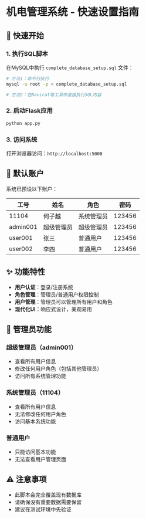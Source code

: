 # 机电管理系统 - 快速设置指南

## 🚀 快速开始

### 1. 执行SQL脚本
在MySQL中执行 `complete_database_setup.sql` 文件：

```bash
# 方法1：命令行执行
mysql -u root -p < complete_database_setup.sql

# 方法2：在Navicat等工具中直接执行SQL内容
```

### 2. 启动Flask应用
```bash
python app.py
```

### 3. 访问系统
打开浏览器访问：`http://localhost:5000`

## 🔐 默认账户

系统已预设以下账户：

| 工号 | 姓名 | 角色 | 密码 |
|------|------|------|------|
| 11104 | 何子越 | 系统管理员 | 123456 |
| admin001 | 超级管理员 | 超级管理员 | 123456 |
| user001 | 张三 | 普通用户 | 123456 |
| user002 | 李四 | 普通用户 | 123456 |

## ✨ 功能特性

- **用户认证**：登录/注册系统
- **角色管理**：管理员/普通用户权限控制
- **用户管理**：管理员可以管理所有用户和角色
- **现代化UI**：响应式设计，美观易用

## 📱 管理员功能

### 超级管理员（admin001）
- 查看所有用户信息
- 修改任何用户角色（包括其他管理员）
- 访问所有系统管理功能

### 系统管理员（11104）
- 查看所有用户信息
- 无法修改任何用户角色
- 访问基本系统功能

### 普通用户
- 只能访问基本功能
- 无法查看用户管理页面

## ⚠️ 注意事项

- 此脚本会完全覆盖现有数据库
- 请确保没有重要数据需要保留
- 建议在测试环境中先验证 